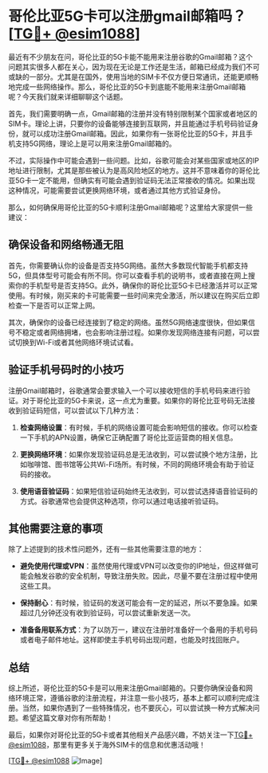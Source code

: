 # 哥伦比亚5G卡可以注册gmail邮箱吗？[[TG💪+ @esim1088](https://t.me/s/esim1088)]

最近有不少朋友在问，哥伦比亚的5G卡能不能用来注册谷歌的Gmail邮箱？这个问题其实很多人都在关心，因为现在无论是工作还是生活，邮箱已经成为我们不可或缺的一部分。尤其是在国外，使用当地的SIM卡不仅方便日常通讯，还能更顺畅地完成一些网络操作。那么，哥伦比亚的5G卡到底能不能用来注册Gmail邮箱呢？今天我们就来详细聊聊这个话题。

首先，我们需要明确一点，Gmail邮箱的注册并没有特别限制某个国家或者地区的SIM卡。理论上讲，只要你的设备能够连接到互联网，并且能通过手机号码验证身份，就可以成功注册Gmail邮箱。因此，如果你有一张哥伦比亚的5G卡，并且手机支持5G网络，理论上是可以用来注册Gmail邮箱的。

不过，实际操作中可能会遇到一些问题。比如，谷歌可能会对某些国家或地区的IP地址进行限制，尤其是那些被认为是高风险地区的地方。这并不意味着你的哥伦比亚5G卡一定不能用，但确实有可能会遇到验证码无法正常接收的情况。如果出现这种情况，可能需要尝试更换网络环境，或者通过其他方式验证身份。

那么，如何确保用哥伦比亚的5G卡顺利注册Gmail邮箱呢？这里给大家提供一些建议：

## 确保设备和网络畅通无阻

首先，你需要确认你的设备是否支持5G网络。虽然大多数现代智能手机都支持5G，但具体型号可能会有所不同。你可以查看手机的说明书，或者直接在网上搜索你的手机型号是否支持5G。此外，确保你的哥伦比亚5G卡已经激活并可以正常使用。有时候，刚买来的卡可能需要一些时间来完全激活，所以建议在购买后立即检查一下是否可以正常上网。

其次，确保你的设备已经连接到了稳定的网络。虽然5G网络速度很快，但如果信号不稳定或者网络拥堵，也会影响注册过程。如果你发现网络连接有问题，可以尝试切换到Wi-Fi或者其他网络环境试试看。

## 验证手机号码时的小技巧

注册Gmail邮箱时，谷歌通常会要求输入一个可以接收短信的手机号码来进行验证。对于哥伦比亚的5G卡来说，这一点尤为重要。如果你的哥伦比亚号码无法接收到验证码短信，可以尝试以下几种方法：

1. **检查网络设置**：有时候，手机的网络设置可能会影响短信的接收。你可以检查一下手机的APN设置，确保它正确配置了哥伦比亚运营商的相关信息。
   
2. **更换网络环境**：如果你发现验证码总是无法收到，可以尝试换个地方注册，比如咖啡馆、图书馆等公共Wi-Fi场所。有时候，不同的网络环境会有助于验证码的接收。

3. **使用语音验证码**：如果短信验证码始终无法收到，可以尝试选择语音验证码的方式。谷歌通常也会提供这种选项，你可以通过电话接听验证码。

## 其他需要注意的事项

除了上述提到的技术性问题外，还有一些其他需要注意的地方：

- **避免使用代理或VPN**：虽然使用代理或VPN可以改变你的IP地址，但这样做可能会触发谷歌的安全机制，导致注册失败。因此，尽量不要在注册过程中使用这些工具。
  
- **保持耐心**：有时候，验证码的发送可能会有一定的延迟，所以不要急躁。如果超过几分钟还没有收到验证码，可以尝试重新发送一次。

- **准备备用联系方式**：为了以防万一，建议在注册时准备好一个备用的手机号码或者电子邮件地址。这样即使主手机号码出现问题，也能及时找回账户。

## 总结

综上所述，哥伦比亚的5G卡是可以用来注册Gmail邮箱的。只要你确保设备和网络环境正常，遵循谷歌的注册流程，并注意一些小技巧，基本上都可以顺利完成注册。当然，如果你遇到了一些特殊情况，也不要灰心，可以尝试换一种方式解决问题。希望这篇文章对你有所帮助！

最后，如果你对哥伦比亚的5G卡或者其他相关产品感兴趣，不妨关注一下[TG💪+ @esim1088](https://t.me/s/esim1088)，那里有更多关于海外SIM卡的信息和优惠活动哦！

[[TG💪+ @esim1088](https://t.me/s/esim1088) ![Image](https://i.postimg.cc/4NQfJmqS/Snipaste-2025-05-13-00-14-12.png)]